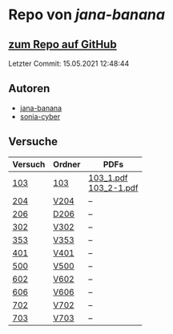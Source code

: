# Repo von *jana-banana*

## [zum Repo auf GitHub](https://github.com/jana-banana/AP-2020)

Letzter Commit: 15.05.2021 12:48:44

## Autoren
- [jana-banana](https://github.com/jana-banana)
- [sonia-cyber](https://github.com/sonia-cyber)

## Versuche

|       Versuch       |                           Ordner                            |                                                                                                                          PDFs                                                                                                                           |
|---------------------|-------------------------------------------------------------|---------------------------------------------------------------------------------------------------------------------------------------------------------------------------------------------------------------------------------------------------------|
|[103](../versuch/103)|[103](https://github.com/jana-banana/AP-2020/tree/main/103)  |[103_1.pdf](https://docs.google.com/viewer?url=https://raw.githubusercontent.com/jana-banana/AP-2020/main/103/103_1.pdf)<br/>[103_2-1.pdf](https://docs.google.com/viewer?url=https://raw.githubusercontent.com/jana-banana/AP-2020/main/103/103_2-1.pdf)|
|[204](../versuch/204)|[V204](https://github.com/jana-banana/AP-2020/tree/main/V204)|–                                                                                                                                                                                                                                                        |
|[206](../versuch/206)|[D206](https://github.com/jana-banana/AP-2020/tree/main/D206)|–                                                                                                                                                                                                                                                        |
|[302](../versuch/302)|[V302](https://github.com/jana-banana/AP-2020/tree/main/V302)|–                                                                                                                                                                                                                                                        |
|[353](../versuch/353)|[V353](https://github.com/jana-banana/AP-2020/tree/main/V353)|–                                                                                                                                                                                                                                                        |
|[401](../versuch/401)|[V401](https://github.com/jana-banana/AP-2020/tree/main/V401)|–                                                                                                                                                                                                                                                        |
|[500](../versuch/500)|[V500](https://github.com/jana-banana/AP-2020/tree/main/V500)|–                                                                                                                                                                                                                                                        |
|[602](../versuch/602)|[V602](https://github.com/jana-banana/AP-2020/tree/main/V602)|–                                                                                                                                                                                                                                                        |
|[606](../versuch/606)|[V606](https://github.com/jana-banana/AP-2020/tree/main/V606)|–                                                                                                                                                                                                                                                        |
|[702](../versuch/702)|[V702](https://github.com/jana-banana/AP-2020/tree/main/V702)|–                                                                                                                                                                                                                                                        |
|[703](../versuch/703)|[V703](https://github.com/jana-banana/AP-2020/tree/main/V703)|–                                                                                                                                                                                                                                                        |
